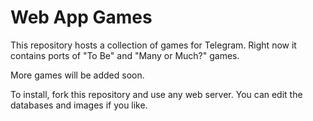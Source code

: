 # Web App Games

This repository hosts a collection of games for Telegram.
Right now it contains ports of "To Be" and "Many or Much?" games.

More games will be added soon.

To install, fork this repository and use any web server.
You can edit the databases and images if you like.
